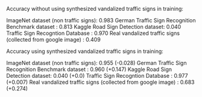 Accuracy without using synthesized vandalized traffic signs in training:

ImageNet dataset (non traffic signs): 0.983
German Traffic Sign Recognition Benchmark dataset : 0.813
Kaggle Road Sign Detection dataset: 0.040
Traffic Sign Recogntion Database : 0.970
Real vandalized traffic signs (collected from google image) : 0.409


Accuracy using synthesized vandalized traffic signs in training:

ImageNet dataset (non traffic signs): 0.955 (-0.028)
German Traffic Sign Recognition Benchmark dataset : 0.960 (+0.147)
Kaggle Road Sign Detection dataset: 0.040 (+0.0)
Traffic Sign Recogntion Database : 0.977 (+0.007)
Real vandalized traffic signs (collected from google image) : 0.683 (+0.274)
